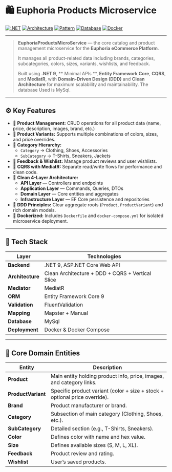 # 🛍️ Euphoria Products Microservice

[![.NET](https://img.shields.io/badge/.NET-9.0-blueviolet?logo=dotnet)](https://dotnet.microsoft.com/)
[![Architecture](https://img.shields.io/badge/Architecture-Clean%20%26%20DDD-blue)](#)
[![Pattern](https://img.shields.io/badge/Pattern-CQRS%20%26%20MediatR-brightgreen)](#)
[![Database](https://img.shields.io/badge/Database-EF%20Core%20%7C%20SQL%20Server-lightgrey)](#)
[![Docker](https://img.shields.io/badge/Docker-ready-blue?logo=docker)](https://www.docker.com/)

---

> **EuphoriaProductsMicroService** — the core catalog and product management microservice for the **Euphoria eCommerce Platform**.  
>  
> It manages all product-related data including brands, categories, subcategories, colors, sizes, variants, wishlists, and feedback.  
>  
> Built using **.NET 9**, ** Minimal APIs **, **Entity Framework Core**, **CQRS**, and **MediatR**, with **Domain-Driven Design (DDD)** and **Clean Architecture** for maximum scalability and maintainability.
> The database Used is MySql.
---

## ⚙️ Key Features

- 🧱 **Product Management:** CRUD operations for all product data (name, price, description, images, brand, etc.)
- 🎨 **Product Variants:** Supports multiple combinations of colors, sizes, and price overrides.
- 🧩 **Category Hierarchy:**  
  - `Category` → Clothing, Shoes, Accessories  
  - `SubCategory` → T-Shirts, Sneakers, Jackets
- 💬 **Feedback & Wishlist:** Manage product reviews and user wishlists.
- 🧠 **CQRS with MediatR:** Separate read/write flows for performance and clean code.
- 🧱 **Clean 4-Layer Architecture:**  
  - **API Layer** — Controllers and endpoints  
  - **Application Layer** — Commands, Queries, DTOs  
  - **Domain Layer** — Core entities and aggregates  
  - **Infrastructure Layer** — EF Core persistence and repositories
- 🧰 **DDD Principles:** Clear aggregate roots (`Product`, `ProductVariant`) and rich domain models.
- 🐳 **Dockerized:** Includes `Dockerfile` and `docker-compose.yml` for isolated microservice deployment.

---

## 🧠 Tech Stack

| Layer | Technologies |
|-------|---------------|
| **Backend** | .NET 9, ASP.NET Core Web API |
| **Architecture** | Clean Architecture + DDD + CQRS + Vertical Slice |
| **Mediator** | MediatR |
| **ORM** | Entity Framework Core 9 |
| **Validation** | FluentValidation |
| **Mapping** | Mapster + Manual |
| **Database** | MySql |
| **Deployment** | Docker & Docker Compose |

---

## 🧩 Core Domain Entities

| Entity | Description |
|---------|-------------|
| **Product** | Main entity holding product info, price, images, and category links. |
| **ProductVariant** | Specific product variant (color + size + stock + optional price override). |
| **Brand** | Product manufacturer or brand. |
| **Category** | Subsection of main category (Clothing, Shoes, etc.). |
| **SubCategory** | Detailed section (e.g., T-Shirts, Sneakers). |
| **Color** | Defines color with name and hex value. |
| **Size** | Defines available sizes (S, M, L, XL). |
| **Feedback** | Product review and rating. |
| **Wishlist** | User’s saved products. |
